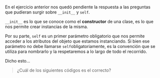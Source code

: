 En el ejercicio anterior nos quedó pendiente la respuesta a las preguntas que pudieran surgir sobre `__init__` y `self`.

`__init__` es lo que se conoce como el **constructor** de una clase, es lo que nos permite crear instancias de la misma.

Por su parte, `self` es un primer parámetro obligatorio que nos permite acceder a los atributos del objeto que estamos instanciando. Si bien ese parámetro no debe llamarse `self`obligatoriamente, es la convención que se utiliza para nombrarlo y la respetaremos a lo largo de todo el recorrido.

Dicho esto…

> ¿Cuál de los siguientes códigos es el correcto?